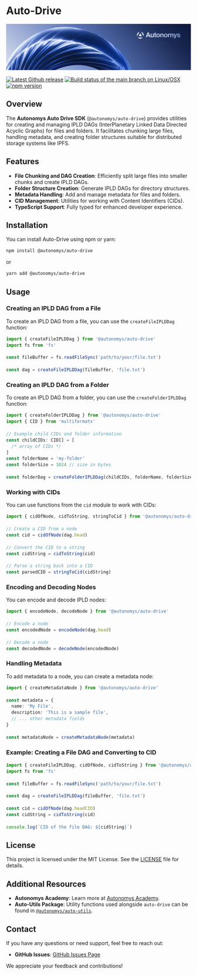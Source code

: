 # Auto-Drive

![Autonomys Banner](https://github.com/autonomys/auto-sdk/blob/main/.github/images/autonomys-banner.webp)

[![Latest Github release](https://img.shields.io/github/v/tag/autonomys/auto-sdk.svg)](https://github.com/autonomys/auto-sdk/tags)
[![Build status of the main branch on Linux/OSX](https://img.shields.io/github/actions/workflow/status/autonomys/auto-sdk/build.yaml?branch=main&label=Linux%2FOSX%20build)](https://github.com/autonomys/auto-sdk/actions/workflows/build.yaml)
[![npm version](https://badge.fury.io/js/@autonomys%2Fauto-drive.svg)](https://badge.fury.io/js/@autonomys/auto-drive)

## Overview

The **Autonomys Auto Drive SDK** (`@autonomys/auto-drive`) provides utilities for creating and managing IPLD DAGs (InterPlanetary Linked Data Directed Acyclic Graphs) for files and folders. It facilitates chunking large files, handling metadata, and creating folder structures suitable for distributed storage systems like IPFS.

## Features

- **File Chunking and DAG Creation**: Efficiently split large files into smaller chunks and create IPLD DAGs.
- **Folder Structure Creation**: Generate IPLD DAGs for directory structures.
- **Metadata Handling**: Add and manage metadata for files and folders.
- **CID Management**: Utilities for working with Content Identifiers (CIDs).
- **TypeScript Support**: Fully typed for enhanced developer experience.

## Installation

You can install Auto-Drive using npm or yarn:

```bash
npm install @autonomys/auto-drive
```

or

```bash
yarn add @autonomys/auto-drive
```

## Usage

### Creating an IPLD DAG from a File

To create an IPLD DAG from a file, you can use the `createFileIPLDDag` function:

```typescript
import { createFileIPLDDag } from '@autonomys/auto-drive'
import fs from 'fs'

const fileBuffer = fs.readFileSync('path/to/your/file.txt')

const dag = createFileIPLDDag(fileBuffer, 'file.txt')
```

### Creating an IPLD DAG from a Folder

To create an IPLD DAG from a folder, you can use the `createFolderIPLDDag` function:

```typescript
import { createFolderIPLDDag } from '@autonomys/auto-drive'
import { CID } from 'multiformats'

// Example child CIDs and folder information
const childCIDs: CID[] = [
  /* array of CIDs */
]
const folderName = 'my-folder'
const folderSize = 1024 // size in bytes

const folderDag = createFolderIPLDDag(childCIDs, folderName, folderSize)
```

### Working with CIDs

You can use functions from the `cid` module to work with CIDs:

```typescript
import { cidOfNode, cidToString, stringToCid } from '@autonomys/auto-drive'

// Create a CID from a node
const cid = cidOfNode(dag.head)

// Convert the CID to a string
const cidString = cidToString(cid)

// Parse a string back into a CID
const parsedCID = stringToCid(cidString)
```

### Encoding and Decoding Nodes

You can encode and decode IPLD nodes:

```typescript
import { encodeNode, decodeNode } from '@autonomys/auto-drive'

// Encode a node
const encodedNode = encodeNode(dag.head)

// Decode a node
const decodedNode = decodeNode(encodedNode)
```

### Handling Metadata

To add metadata to a node, you can create a metadata node:

```typescript
import { createMetadataNode } from '@autonomys/auto-drive'

const metadata = {
  name: 'My File',
  description: 'This is a sample file',
  // ... other metadata fields
}

const metadataNode = createMetadataNode(metadata)
```

### Example: Creating a File DAG and Converting to CID

```typescript
import { createFileIPLDDag, cidOfNode, cidToString } from '@autonomys/auto-drive'
import fs from 'fs'

const fileBuffer = fs.readFileSync('path/to/your/file.txt')

const dag = createFileIPLDDag(fileBuffer, 'file.txt')

const cid = cidOfNode(dag.headCID)
const cidString = cidToString(cid)

console.log(`CID of the file DAG: ${cidString}`)
```

## License

This project is licensed under the MIT License. See the [LICENSE](LICENSE) file for details.

## Additional Resources

- **Autonomys Academy**: Learn more at [Autonomys Academy](https://academy.autonomys.xyz).
- **Auto-Utils Package**: Utility functions used alongside `auto-drive` can be found in [`@autonomys/auto-utils`](../Auto-Utils/README.md).

## Contact

If you have any questions or need support, feel free to reach out:

- **GitHub Issues**: [GitHub Issues Page](https://github.com/autonomys/auto-sdk/issues)

We appreciate your feedback and contributions!
